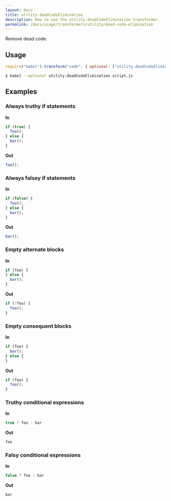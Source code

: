 ```yaml
---
layout: docs
title: utility.deadCodeElimination
description: How to use the utility.deadCodeElimination transformer.
permalink: /docs/usage/transformers/utility/dead-code-elimination
---
```


Remove dead code.

## Usage

```javascript
require("babel").transform("code", { optional: ["utility.deadCodeElimination"] });
```

```sh
$ babel --optional utility.deadCodeElimination script.js
```

## Examples

### Always truthy if statements

**In**

```javascript
if (true) {
  foo();
} else {
  bar();
}
```

**Out**

```javascript
foo();
```

### Always falsey if statements

**In**

```javascript
if (false) {
  foo();
} else {
  bar();
}
```

**Out**

```javascript
bar();
```

### Empty alternate blocks

**In**

```javascript
if (foo) {
} else {
  bar();
}
```

**Out**

```javascript
if (!foo) {
  foo();
}
```

### Empty consequent blocks

**In**

```javascript
if (foo) {
  bar();
} else {
}
```

**Out**

```javascript
if (foo) {
  foo();
}
```

### Truthy conditional expressions

**In**

```javascript
true ? foo : bar
```

**Out**

```javascript
foo
```

### Falsy conditional expressions

**In**

```javascript
false ? foo : bar
```

**Out**

```javascript
bar
```
